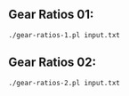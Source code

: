 ## Gear Ratios 01:

```
./gear-ratios-1.pl input.txt
```

## Gear Ratios 02:

```
./gear-ratios-2.pl input.txt
```
